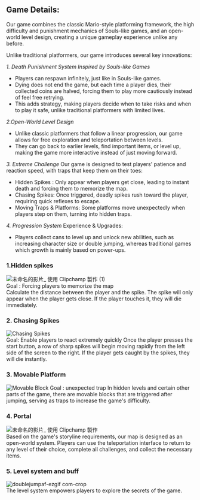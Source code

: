 ## Game Details:
Our game combines the classic Mario-style platforming framework, the high difficulty and punishment mechanics of Souls-like games, and an open-world level design, creating a unique gameplay experience unlike any before.

Unlike traditional platformers, our game introduces several key innovations:

_1. Death Punishment System Inspired by Souls-like Games_
   - Players can respawn infinitely, just like in Souls-like games.
   - Dying does not end the game, but each time a player dies, their collected coins are halved, forcing them to play more cautiously instead of feel free retrying.
   - This adds strategy, making players decide when to take risks and when to play it safe, unlike traditional platformers with limited lives.
     
_2.Open-World Level Design_
  - Unlike classic platformers that follow a linear progression, our game allows for free exploration and teleportation between levels.
  - They can go back to earlier levels, find important items, or level up, making the game more interactive instead of just moving forward.
    
_3. Extreme Challenge_
   Our game is designed to test players' patience and reaction speed, with traps that keep them on their toes:
  - Hidden Spikes : Only appear when players get close, leading to instant death and forcing them to memorize the map.
  - Chasing Spikes: Once triggered, deadly spikes rush toward the player, requiring quick reflexes to escape.
  - Moving Traps & Platforms: Some platforms move unexpectedly when players step on them, turning into hidden traps.

_4. Progression System_
    Experience & Upgrades: 
  - Players collect cans to level up and unlock new abilities, such as increasing character size or double jumping, whereas traditional games which growth is mainly based on power-ups.
   
### 1.Hidden spikes<br>
![未命名的影片_ 使用 Clipchamp 製作 (1)](https://github.com/user-attachments/assets/231901a7-d750-4e93-aa54-a90b82c08756)<br>
Goal : Forcing players to memorize the map<br>
Calculate the distance between the player and the spike. The spike will only appear when the player gets close. If the player touches it, they will die immediately.

### 2. Chasing Spikes<br>
![Chasing Spikes](https://github.com/user-attachments/assets/d3f80b6d-93bd-4305-8911-750e8cd1b418)<br>
Goal: Enable players to react extremely quickly
Once the player presses the start button, a row of sharp spikes will begin moving rapidly from the left side of the screen to the right. If the player gets caught by the spikes, they will die instantly.

### 3. Movable Platform
![Movable Block](https://github.com/user-attachments/assets/67976fc6-dcc9-4c87-b720-7e4fed49001f)
Goal : unexpected trap
In hidden levels and certain other parts of the game, there are movable blocks that are triggered after jumping, serving as traps to increase the game's difficulty.


### 4. Portal <br>
![未命名的影片_ 使用 Clipchamp 製作](https://github.com/user-attachments/assets/4a4d7bea-0c27-4cf4-a2a9-6fbd98de89d1)<br>
Based on the game's storyline requirements, our map is designed as an open-world system. Players can use the teleportation interface to return to any level of their choice, complete all challenges, and collect the necessary items.


### 5. Level system and buff <br>
![doublejumpaf-ezgif com-crop](https://github.com/user-attachments/assets/78d522f6-e5d3-4873-8a27-f07fe00fd9ba)<br>
The level system empowers players to explore the secrets of the game. 
